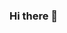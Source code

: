 ### Hi there 👋

<!--
**Hsmnasiri/hsmnasiri** is a ✨ _special_ ✨ repository because its `README.md` (this file) appears on your GitHub profile.


- 🔭 I’m currently working on ...
- 🌱 I’m currently learning Robotic and Trading
- 🤔 I’m looking for help with microprocessor
- 💬 Ask me about GO and Node.js
- 📫 How to reach me: t.me/Hsmnasiri
- 😄 Pronouns: Sodium
- ⚡ Fun fact: There is nothing to say
-->
